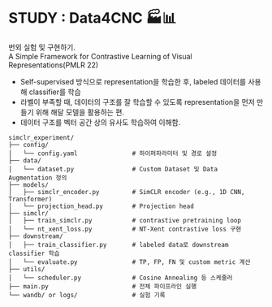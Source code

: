 # STUDY : Data4CNC 🏭📊
번외 실험 및 구현하기.   
A Simple Framework for Contrastive Learning of Visual Representations(PMLR 22)   
- Self-supervised 방식으로 representation을 학습한 후, labeled 데이터를 사용해 classifier를 학습
- 라벨이 부족할 때, 데이터의 구조를 잘 학습할 수 있도록 representation을 먼저 만들기 위해 해달 모델을 활용하는 편.
- 데이터 구조를 벡터 공간 상의 유사도 학습하여 이해함.


```
simclr_experiment/
├── config/
│   └── config.yaml               # 하이퍼파라미터 및 경로 설정
├── data/
│   └── dataset.py                # Custom Dataset 및 Data Augmentation 정의
├── models/
│   ├── simclr_encoder.py         # SimCLR encoder (e.g., 1D CNN, Transformer)
│   └── projection_head.py        # Projection head
├── simclr/
│   ├── train_simclr.py           # contrastive pretraining loop
│   └── nt_xent_loss.py           # NT-Xent contrastive loss 구현
├── downstream/
│   ├── train_classifier.py       # labeled data로 downstream classifier 학습
│   └── evaluate.py               # TP, FP, FN 및 custom metric 계산
├── utils/
│   └── scheduler.py              # Cosine Annealing 등 스케줄러
├── main.py                       # 전체 파이프라인 실행
└── wandb/ or logs/               # 실험 기록

```
